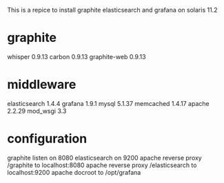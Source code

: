 This is a repice to install graphite elasticsearch and grafana on solaris 11.2

# graphite
whisper 0.9.13
carbon 0.9.13
graphite-web 0.9.13

# middleware
elasticsearch 1.4.4
grafana 1.9.1
mysql 5.1.37
memcached  1.4.17
apache 2.2.29
mod_wsgi 3.3

# configuration
graphite listen on 8080
elasticsearch on 9200
apache reverse proxy /graphite to localhost:8080
apache reverse proxy /elasticsearch to localhost:9200
apache docroot to /opt/grafana

